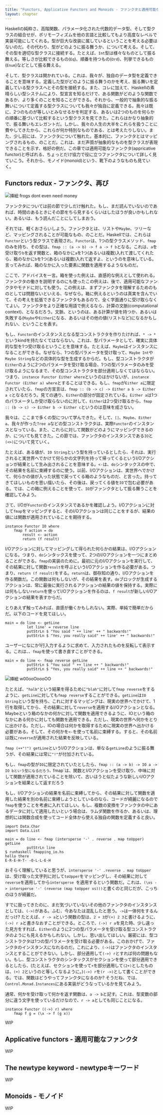 ```yaml
---
title: "Functors, Applicative Functors and Monoids - ファンクタと適用可能なファンクタ、そしてモノイド"
layout: chapter
---
```




Haskellの純粋さ、高階関数、パラメータ化された代数的データ型、そして型クラスの組合せが、ポリモーフィズムを他の言語と比較してもより高度なレベルで実装可能にしてくれる。型が巨大な改装に属しているということを考える必要はないのだ。その代わり、型がどのように振る舞うか、について考える。そして、その型を適切な型クラスに接続する。たとえば、`Int`型は様々なものとして振る舞える。等しさが比較できるもの(`Eq`)、順番を持つもの(`Ord`)、列挙できるもの(`Enum`)などとして振る舞える。

そして、型クラスは開かれている。これは、我々が、独自のデータ型を定義できることを意味する。定義した型がどのように振る舞うのかを考え、振る舞いを定義している型クラスへとその型を接続する。また、コレに加えて、Haskellの素晴らしい型システムにより、型宣言を知るだけで、ある関数がどのような関数であるか、より多くのことを知ることができる。それから、一般的で抽象的な振る舞いについて定義する型クラスについても我々が独自に定義できる。我々は既に、2つのものが等しいとみなせるかを判定する、あるいは2つのものを何らかの順番に基づいて比較するという型クラスを見てきた。これらはかなり抽象的で、振る舞いもエレガントだ。しかし、我々の人生の大半をこれらを扱うことに費やしてきたから、これらが何か特別なものである、とは考えたりしない。また、少し前には、ファンクタについて触れた。基本的に、ファンクタとはマッピングされるもの、のことだ。これは、まだ声質が抽象的なものを型クラスが表現できることを示す、格好の例だ。この章では適用可能なファンクタ(appricative functor)と呼ばれる、ちょっとだけ協力で役に立つファンクタについて詳しく見ていこう。それから、モノイド(monoid)という、靴下のようなものも見ていく。



## Functors redux - ファンクタ、再び

<img src="//s3.amazonaws.com/lyah/frogtor.png" alt="挿絵 frogs dont even need money" class="img-right">

ファンクタについては前の節で少しだけ触れた。もし、まだ読んでいないのであれば、時間のあるときにその節をちら見するくらいはしたほうが良いかもしれない。あるいは、もう読んだことにしてしまおう。

それでは、軽くおさらいしよう。ファンクタとは、リストや`Maybe`、ツリーなど、マッピングされることが可能なもの、のことだ。Haskellでは、これらは`Functor`という型クラスで表現され、`Functor`は、1つの型クラスメソッド、`fmap`のみを持ち、その型は、`fmap :: (a -> b) -> f a -> f b`となる。これは、`a`を受け取り`b`を返す関数と、箱のなかに`a`を1つ(あるいは複数)入れて渡してくれたら、箱のなかに`b`を1つ(あるいは複数)入れて返すよ、というのを意味している。言ってみれば、箱のなかに入った要素に関数を適用するようなものだ。

ここで、アドバイスを一言。箱を使った例えは、直感的な例えとして使われる。ファンクタの働きを説明するのにも使ったこの例えは、後で、適用可能なファンクタやモナドに対しても使う。この例えは、まずファンクタを理解するためのものとしては問題ないといえる、なぜなら。箱に例えるというのは真実を含んでいて、その考えを拡張できるファンクタもあるので、全く字面通りに受け取らなくてよい。ファンクタをより正確な用語で例えるなら、計算の文脈(computational context)、となるだろう。文脈、というのは、ある計算が値を持つか、あるいは失敗する(`Maybe`や`Either`になる、あるいはその他の値(リストなど)になるかもしれない、ということを表す。

もし、`Functor`のインスタンスとなる型コンストラクタを作りたければ、`* -> *`というkindを持たなくてはならない。これは、型パラメータとして、確実に具体的な型を1つ受け取るということを意味する。たとえば、`Maybe`はインスタンスになることができる。なぜなら、1つの型パラメータを受け取って、`Maybe Int`や`Maybe String`などの具体的な型を生成するからだ。もし、型コンストラクタが`Either`のように2つのパラメータを受け取る場合、1つの型パラメータのみを受け取るようになるまで、その型コンストラクタを部分適用しなくてはならない。つまり、`instance Functor Either where`というのはかけないが、`instance Functor (Either a) where`とすることはできる。もし、`fmap`が`Either a`に限定されていたら、`fmap`の方宣言は、`fmap :: (b -> c) -> Either a b -> Either a c`となるだろう。見ての通り、`Either`の部分が固定されている。`Either a`は1つのパラメータしか受け取らないのに対して、`Either`は2つ受け取るから、`fmap :: (b -> c) -> Either b -> Either c`というのは意味を成さない。

我々は、ここまで多くの型について学んできた。そして、`[]`、`Maybe`、`Either a`、我々が作った`Tree a`などの型コンストラクタは、実際`Functor`のインスタンスとなっている。また、これらに対して関数がどのようにマッピングできるのか、についても見てきた。この節では、ファンクタのインスタンスである`IO`と`(<>)`について見ていく。

たとえば、ある値が、`IO String`という型を持っているとしたら、それは、実行されると実世界へでかけて何らかの文字列を持って帰ってくるというI/Oアクションが結果として生み出されることを意味する。`<-`は、`do`シンタックスの中で、その結果を名前に束縛するのに使う。以前、I/Oアクションは、実世界へでかけて、何らかの値が入った状態で戻ってくる箱のようなものだ、と言った。持ってきてほしいものを思い描いたら、その後は、戻ってくる値を`IO`で包む必要がある。では、この箱に例えることを使って、`IO`がファンクタとして振る舞うことを確認してみよう。

さて、I/Oが`Functor`のインスタンスであるかを確認しよう。I/Oアクションに対して`fmap`をマッピングすると、そのI/Oアクションは同じことをするが、結果の値には関数が適用されていることを期待する。

    instance Functor IO where
        fmap f action = do
            result <- action
            return (f result)

I/Oアクションに対してマッピングして得られた何らかの結果は、I/Oアクションになる。つまり、`do`シンタックスを使って、2つのI/Oアクションを一つにまとめることができる。`fmap`の実装のために。最初に元のI/Oアクションを実行して、その結果に対して関数`result`を呼ぶというI/Oアクションを作る必要がある。つまり、`return (f result)`をする。`return`は、御存知の通り、I/Oアクションを作る関数だ。この関数は何もしないが、その結果を表す。`do`ブロックが生成するアクションは、常に最後に実行されるアクションの結果の値を保持する。実際には何もしない`return`を使ってI/Oアクションを作るのは、`f result`が新しいI/Oアクションの結果を表すからだ。

とりあえず触ってみれば、直感が働くかもしれない。実際、単純で簡単だからだ。以下のコードを見てほしい。

    main = do line <- getLine
              let line' = reverse line
              putStrLn $ "You said " ++ line' ++ " backwards!"
              putStrLn $ "Yes, you really said" ++ line' ++ " backwards!"

ユーザーになにか1行入力するように求めて、入力されたものを反転して表示する。これは、、`fmap`を使って書き直すことができる。

    main = do line <- fmap reverse getLine
              putStrLn $ "You said " ++ line ++ " backwards!"
              putStrLn $ "Yes, you really said" ++ line ++ " backwards!"

<img src="//s3.amazonaws.com/lyah/alien.png" alt="挿絵 w00ooOoooOO" class="img-left">

たとえば、`"halb"`という結果を得るために`"blah"`に対して`fmap reverse`をするように、`getLine`に対しても`fmap reverse`することができる。`getLine`は`IO String`という型を持ち、これに対するマッピングは、現実の世界へでかけて、1行を取得してから、その結果に対して`reverse`を適用するI/Oアクションとなる。Maybeという箱のなかの何かに対して関数を適用できるように、IOという箱のなかにある何かに対しても関数を適用できる。ただし、現実の世界へ何かをとりに出かける。ただし、IOの場合は何かを取得するために現実の世界へ出かける必要がある。そして、その何かを`<-`を使って名前に束縛する。すると、その名前は既に`reverse`が適用された結果を反映している。

`fmap (++"!") getLine`というI/Oアクションは、単なる`getLine`のように振る舞うが、その結果には常に`"!"`が付加されている。

もし、`fmap`の型が`IO`に限定されていたとしたら、`fmap :: (a -> b) -> IO a -> IO bという型になるだろう。`fmap`は、関数とI/Oアクションを受け取り、中味に対して関数が適用されていることを除いて、古いほうと似たような新しいI/Oアクションを結果として返すだろう

もし、I/Oアクションの結果を名前に束縛してから、その結果に対して関数を適用した結果を別の名前に束縛しようとしているのなら、コードが綺麗になるので`fmap`を使うことを考慮に入れてほしい。もし、複数の変換をファンクタの中にあるデータに対して適用したいという場合は、ラムダ関数を作るか、あるいは、理想的には関数合成を使ってコード全体から使える独自の関数を定義すると良い。

    import Data.Char
    import Data.List
    
    main = do line <- fmap (intersperse '-' . reverse . map toUpper) getLine
              putStrLn line
    $ runhaskell fmapping_io.hs
    hello there
    E-R-E-H-T- -O-L-L-E-H

おそらく理解していると思うが、`intersperse '-' .reverse . map toUpper`は、受け取った文字列に対して`toUpper`をマッピングし、その結果に対して`reverse`を適用してから`intersperse `を適用するという関数だ。これは、`(\xs -> intersperse '-' (reverse (map toUpper xs)))`と書くのと同じだが、こっちのほうが綺麗だ。

すでに扱ってきたのに、まだ気づいていないその他のファンクタのインスタンスとしては、`(->)`がある。ふむ、今あなたは混乱したと思う。`->`は一体何をするんだっけ? たとえば、`r -> a`という関数の型は、`2 + 3`が`(+) 2 3`と書けるように、`(->) r a`と書きなおすことができる。ところで、`(->) r a`を見た時、少し違った見方をすれば、`Either`のように2つの型パラメータを受け取る型コンストラクタのようにも見えるかもしれない。しかし、思い出してほしい。厳密には、型コンストラクタは1つの型パラメータを受け取る必要がある。このおかげで、ファンクタのインスタンスになれるのだ。これにより、`(->)`はファンクタのインスタンスとすることができない。しかし、部分適用して`(->) r`とすれば何の問題もない。もし、型コンストラクタのシンタックスがセクションを使って部分適用できるとしたら、(たとえば、セクションを使って`+`を部分適用して`(2+)`としたものは、`(+) 2`というのと等しくなるように。)`(->) r`を`(r ->)`として書くことができる。では、関数はどうやってファンクタになるのか? そうだね、では、`Control.Monad.Instances`にある実装がどうなっているかを見てみよう。

通常、何かを受け取って何かを返す関数は、`a -> b`と記す。これは、型変数の部分に違う文字を使っているだけなので、`r -> a`としても同じことになる。

    instance Functor ((->) r) where
        fmap f g = (\x -> f (g x))





WIP



## Applicative functors - 適用可能なファンクタ

WIP



## The newtype keyword - newtypeキーワード

WIP



## Monoids - モノイド

WIP

